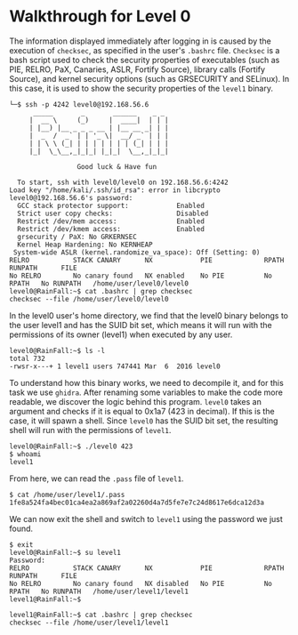 # Walkthrough for Level 0

The information displayed immediately after logging in is caused by the execution of `checksec`, as specified in the
user's `.bashrc` file. `Checksec` is a bash script used to check the security properties of executables (such as PIE,
RELRO, PaX, Canaries, ASLR, Fortify Source), library calls (Fortify Source), and kernel security options (such as
GRSECURITY and SELinux). In this case, it is used to show the security properties of the `level1` binary.

```shell
└─$ ssh -p 4242 level0@192.168.56.6
	  _____       _       ______    _ _
	 |  __ \     (_)     |  ____|  | | |
	 | |__) |__ _ _ _ __ | |__ __ _| | |
	 |  _  /  _` | | '_ \|  __/ _` | | |
	 | | \ \ (_| | | | | | | | (_| | | |
	 |_|  \_\__,_|_|_| |_|_|  \__,_|_|_|

                 Good luck & Have fun

  To start, ssh with level0/level0 on 192.168.56.6:4242
Load key "/home/kali/.ssh/id_rsa": error in libcrypto
level0@192.168.56.6's password:
  GCC stack protector support:            Enabled
  Strict user copy checks:                Disabled
  Restrict /dev/mem access:               Enabled
  Restrict /dev/kmem access:              Enabled
  grsecurity / PaX: No GRKERNSEC
  Kernel Heap Hardening: No KERNHEAP
 System-wide ASLR (kernel.randomize_va_space): Off (Setting: 0)
RELRO           STACK CANARY      NX            PIE             RPATH      RUNPATH      FILE
No RELRO        No canary found   NX enabled    No PIE          No RPATH   No RUNPATH   /home/user/level0/level0
level0@RainFall:~$ cat .bashrc | grep checksec
checksec --file /home/user/level0/level0
```

In the level0 user's home directory, we find that the level0 binary belongs to the user level1 and has the SUID bit set,
which means it will run with the permissions of its owner (level1) when executed by any user.

```shell
level0@RainFall:~$ ls -l
total 732
-rwsr-x---+ 1 level1 users 747441 Mar  6  2016 level0
```

To understand how this binary works, we need to decompile it, and for this task we use `ghidra`.
After renaming some variables to make the code more readable, we discover the logic behind this program.
`level0` takes an argument and checks if it is equal to 0x1a7 (423 in decimal). If this is the case, it will spawn a shell.
Since `level0` has the SUID bit set, the resulting shell will run with the permissions of `level1`.

```shell
level0@RainFall:~$ ./level0 423
$ whoami
level1
```

From here, we can read the `.pass` file of `level1`.

```shell
$ cat /home/user/level1/.pass
1fe8a524fa4bec01ca4ea2a869af2a02260d4a7d5fe7e7c24d8617e6dca12d3a
```

We can now exit the shell and switch to `level1` using the password we just found.

```shell
$ exit
level0@RainFall:~$ su level1
Password:
RELRO           STACK CANARY      NX            PIE             RPATH      RUNPATH      FILE
No RELRO        No canary found   NX disabled   No PIE          No RPATH   No RUNPATH   /home/user/level1/level1
level1@RainFall:~$
```

```shell
level1@RainFall:~$ cat .bashrc | grep checksec
checksec --file /home/user/level1/level1
```